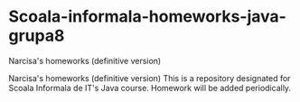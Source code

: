 # Scoala-informala-homeworks-java-grupa8
Narcisa's homeworks (definitive version)

Narcisa's homeworks (definitive version) This is a repository designated for Scoala Informala de IT's Java course. 
Homework will be added periodically.

